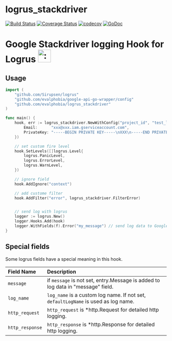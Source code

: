 logrus_stackdriver
====

[![Build Status](https://travis-ci.org/evalphobia/logrus_stackdriver.svg?branch=master)](https://travis-ci.org/evalphobia/logrus_stackdriver) [![Coverage Status](https://coveralls.io/repos/evalphobia/logrus_stackdriver/badge.svg?branch=master&service=github)](https://coveralls.io/github/evalphobia/logrus_stackdriver?branch=master) [![codecov](https://codecov.io/gh/evalphobia/logrus_stackdriver/branch/master/graph/badge.svg)](https://codecov.io/gh/evalphobia/logrus_stackdriver)
 [![GoDoc](https://godoc.org/github.com/evalphobia/logrus_stackdriver?status.svg)](https://godoc.org/github.com/evalphobia/logrus_stackdriver)


# Google Stackdriver logging Hook for Logrus <img src="http://i.imgur.com/hTeVwmJ.png" width="40" height="40" alt=":walrus:" class="emoji" title=":walrus:"/>

## Usage

```go
import (
    "github.com/Sirupsen/logrus"
    "github.com/evalphobia/google-api-go-wrapper/config"
    "github.com/evalphobia/logrus_stackdriver"
)

func main() {
    hook, err := logrus_stackdriver.NewWithConfig("project_id", "test_log", config.Config{
        Email:      "xxx@xxx.iam.gserviceaccount.com",
        PrivateKey: "-----BEGIN PRIVATE KEY-----\nXXX\n-----END PRIVATE KEY-----\n",
    })

    // set custom fire level
    hook.SetLevels([]logrus.Level{
        logrus.PanicLevel,
        logrus.ErrorLevel,
        logrus.WarnLevel,
    })

    // ignore field
    hook.AddIgnore("context")

    // add custome filter
    hook.AddFilter("error", logrus_stackdriver.FilterError)


    // send log with logrus
    logger := logrus.New()
    logger.Hooks.Add(hook)
    logger.WithFields(f).Error("my_message") // send log data to Google Stackdriver logging API
}
```


## Special fields

Some logrus fields have a special meaning in this hook.

| Field Name | Description |
|:--|:--|
|`message`|if `message` is not set, entry.Message is added to log data in "message" field. |
|`log_name`|`log_name` is a custom log name. If not set, `defaultLogName` is used as log name.|
|`http_request`|`http_request` is *http.Request for detailed http logging.|
|`http_response`|`http_response` is *http.Response for detailed http logging.|
